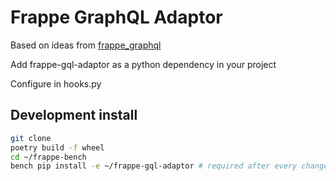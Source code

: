 # Frappe GraphQL Adaptor

Based on ideas from [frappe_graphql](https://github.com/leam-tech/frappe_graphql)

Add frappe-gql-adaptor as a python dependency in your project

Configure in hooks.py

## Development install

```sh
git clone
poetry build -f wheel
cd ~/frappe-bench
bench pip install -e ~/frappe-gql-adaptor # required after every change in code
```